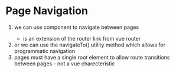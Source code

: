# Page Navigation

1. we can use <NuxtLink> component to navigate between pages 
    - <NuxtLink> is an extension of the  router link from vue router
2. or we can use the navigateTo() utility method which allows for programmatic navigation 
3. pages must have a single root element to allow route transitions between pages - not a vue charecteristic
